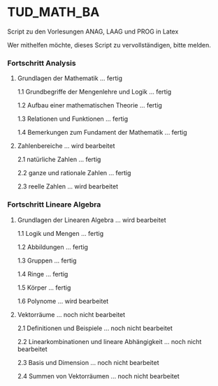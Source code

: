 # TUD_MATH_BA
Script zu den Vorlesungen ANAG, LAAG und PROG in Latex

Wer mithelfen möchte, dieses Script zu vervollständigen, bitte melden.

### Fortschritt Analysis
1. Grundlagen der Mathematik ... fertig

   1.1 Grundbegriffe der Mengenlehre und Logik ... fertig
  
   1.2 Aufbau einer mathematischen Theorie ... fertig
  
   1.3 Relationen und Funktionen ... fertig
  
   1.4 Bemerkungen zum Fundament der Mathematik ... fertig
  

2. Zahlenbereiche ... wird bearbeitet

   2.1 natürliche Zahlen ... fertig
  
   2.2 ganze und rationale Zahlen ... fertig
  
   2.3 reelle Zahlen ... wird bearbeitet
  
### Fortschritt Lineare Algebra
1. Grundlagen der Linearen Algebra ... wird bearbeitet

   1.1 Logik und Mengen ... fertig
       
   1.2 Abbildungen ... fertig
   
   1.3 Gruppen ... fertig
   
   1.4 Ringe ... fertig
   
   1.5 Körper ... fertig
   
   1.6 Polynome ... wird bearbeitet
   
2. Vektorräume ... noch nicht bearbeitet

   2.1 Definitionen und Beispiele ... noch nicht bearbeitet
   
   2.2 Linearkombinationen und lineare Abhängigkeit ... noch nicht bearbeitet
   
   2.3 Basis und Dimension ... noch nicht bearbeitet
   
   2.4 Summen von Vektorräumen ... noch nicht bearbeitet
